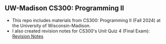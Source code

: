 ## UW-Madison CS300: Programming II
- This repo includes materials from CS300: Programming II (Fall 2024) at the University of Wisconsin-Madison.
- I also created revision notes for CS300's Unit Quiz 4 (Final Exam): [Revision Notes](https://github.com/LZYEIL/CS300-Final-Exam-Review)
